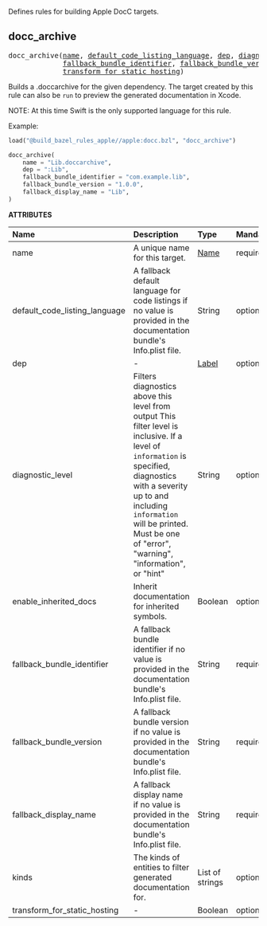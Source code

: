 <!-- Generated with Stardoc: http://skydoc.bazel.build -->

Defines rules for building Apple DocC targets.

<a id="docc_archive"></a>

## docc_archive

<pre>
docc_archive(<a href="#docc_archive-name">name</a>, <a href="#docc_archive-default_code_listing_language">default_code_listing_language</a>, <a href="#docc_archive-dep">dep</a>, <a href="#docc_archive-diagnostic_level">diagnostic_level</a>, <a href="#docc_archive-enable_inherited_docs">enable_inherited_docs</a>,
             <a href="#docc_archive-fallback_bundle_identifier">fallback_bundle_identifier</a>, <a href="#docc_archive-fallback_bundle_version">fallback_bundle_version</a>, <a href="#docc_archive-fallback_display_name">fallback_display_name</a>, <a href="#docc_archive-kinds">kinds</a>,
             <a href="#docc_archive-transform_for_static_hosting">transform_for_static_hosting</a>)
</pre>

Builds a .doccarchive for the given dependency.
The target created by this rule can also be `run` to preview the generated documentation in Xcode.

NOTE: At this time Swift is the only supported language for this rule.

Example:

```python
load("@build_bazel_rules_apple//apple:docc.bzl", "docc_archive")

docc_archive(
    name = "Lib.doccarchive",
    dep = ":Lib",
    fallback_bundle_identifier = "com.example.lib",
    fallback_bundle_version = "1.0.0",
    fallback_display_name = "Lib",
)
```

**ATTRIBUTES**


| Name  | Description | Type | Mandatory | Default |
| :------------- | :------------- | :------------- | :------------- | :------------- |
| <a id="docc_archive-name"></a>name |  A unique name for this target.   | <a href="https://bazel.build/concepts/labels#target-names">Name</a> | required |  |
| <a id="docc_archive-default_code_listing_language"></a>default_code_listing_language |  A fallback default language for code listings if no value is provided in the documentation bundle's Info.plist file.   | String | optional |  `""`  |
| <a id="docc_archive-dep"></a>dep |  -   | <a href="https://bazel.build/concepts/labels">Label</a> | optional |  `None`  |
| <a id="docc_archive-diagnostic_level"></a>diagnostic_level |  Filters diagnostics above this level from output This filter level is inclusive. If a level of `information` is specified, diagnostics with a severity up to and including `information` will be printed. Must be one of "error", "warning", "information", or "hint"   | String | optional |  `""`  |
| <a id="docc_archive-enable_inherited_docs"></a>enable_inherited_docs |  Inherit documentation for inherited symbols.   | Boolean | optional |  `False`  |
| <a id="docc_archive-fallback_bundle_identifier"></a>fallback_bundle_identifier |  A fallback bundle identifier if no value is provided in the documentation bundle's Info.plist file.   | String | required |  |
| <a id="docc_archive-fallback_bundle_version"></a>fallback_bundle_version |  A fallback bundle version if no value is provided in the documentation bundle's Info.plist file.   | String | required |  |
| <a id="docc_archive-fallback_display_name"></a>fallback_display_name |  A fallback display name if no value is provided in the documentation bundle's Info.plist file.   | String | required |  |
| <a id="docc_archive-kinds"></a>kinds |  The kinds of entities to filter generated documentation for.   | List of strings | optional |  `[]`  |
| <a id="docc_archive-transform_for_static_hosting"></a>transform_for_static_hosting |  -   | Boolean | optional |  `True`  |


